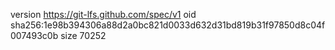 version https://git-lfs.github.com/spec/v1
oid sha256:1e98b394306a88d2a0bc821d0033d632d31bd819b31f97850d8c04f007493c0b
size 70252
